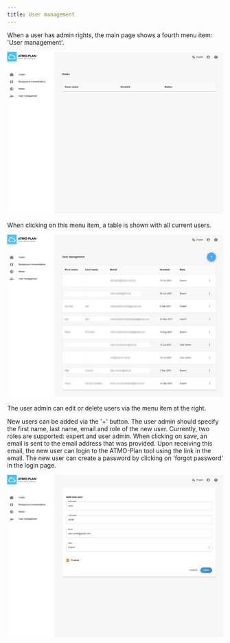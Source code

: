 ```yaml
---
title: User management
---
```


When a user has admin rights, the main page shows a fourth menu item: 'User management'. 

![User management menu](./images/user_menu.png)

When clicking on this menu item, a table is shown with all current users.

![User overview](./images/user_overview.png)

The user admin can edit or delete users via the menu item at the right.

New users can be added via the '+' button. The user admin should specify the first name, last name, email and role of the new user. Currently, two roles are supported: expert and user admin. When clicking on save, an email is sent to the email address that was provided. Upon receiving this email, the new user can login to the ATMO-Plan tool using the link in the email. The new user can create a password by clicking on 'forgot password' in the login page.

![User detail](./images/user_detail.png)

